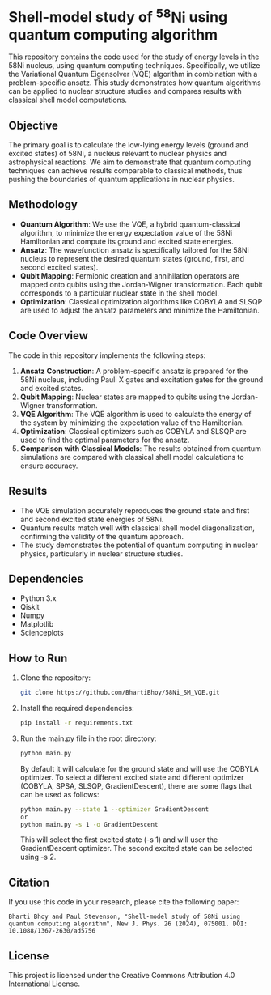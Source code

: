 # Shell-model study of $^{58}\text{Ni}$ using quantum computing algorithm

This repository contains the code used for the study of energy levels in the 58Ni nucleus, using quantum computing techniques. Specifically, we utilize the Variational Quantum Eigensolver (VQE) algorithm in combination with a problem-specific ansatz. This study demonstrates how quantum algorithms can be applied to nuclear structure studies and compares results with classical shell model computations.

## Objective
The primary goal is to calculate the low-lying energy levels (ground and excited states) of 58Ni, a nucleus relevant to nuclear physics and astrophysical reactions. We aim to demonstrate that quantum computing techniques can achieve results comparable to classical methods, thus pushing the boundaries of quantum applications in nuclear physics.

## Methodology
- **Quantum Algorithm**: We use the VQE, a hybrid quantum-classical algorithm, to minimize the energy expectation value of the 58Ni Hamiltonian and compute its ground and excited state energies.
- **Ansatz**: The wavefunction ansatz is specifically tailored for the 58Ni nucleus to represent the desired quantum states (ground, first, and second excited states).
- **Qubit Mapping**: Fermionic creation and annihilation operators are mapped onto qubits using the Jordan-Wigner transformation. Each qubit corresponds to a particular nuclear state in the shell model.
- **Optimization**: Classical optimization algorithms like COBYLA and SLSQP are used to adjust the ansatz parameters and minimize the Hamiltonian.

## Code Overview
The code in this repository implements the following steps:
1. **Ansatz Construction**: A problem-specific ansatz is prepared for the 58Ni nucleus, including Pauli X gates and excitation gates for the ground and excited states.
2. **Qubit Mapping**: Nuclear states are mapped to qubits using the Jordan-Wigner transformation.
3. **VQE Algorithm**: The VQE algorithm is used to calculate the energy of the system by minimizing the expectation value of the Hamiltonian.
4. **Optimization**: Classical optimizers such as COBYLA and SLSQP are used to find the optimal parameters for the ansatz.
5. **Comparison with Classical Models**: The results obtained from quantum simulations are compared with classical shell model calculations to ensure accuracy.

## Results
- The VQE simulation accurately reproduces the ground state and first and second excited state energies of 58Ni.
- Quantum results match well with classical shell model diagonalization, confirming the validity of the quantum approach.
- The study demonstrates the potential of quantum computing in nuclear physics, particularly in nuclear structure studies.

## Dependencies
- Python 3.x
- Qiskit
- Numpy
- Matplotlib
- Scienceplots

## How to Run
1. Clone the repository:
   ```bash
   git clone https://github.com/BhartiBhoy/58Ni_SM_VQE.git
   ```
2. Install the required dependencies:
   ```bash
   pip install -r requirements.txt
   ```
3. Run the main.py file in the root directory:
   ```bash
   python main.py
   ```
   By default it will calculate for the ground state and will use the COBYLA optimizer. 
   To select a different excited state and different optimizer (COBYLA, SPSA, SLSQP, GradientDescent), there are some flags that can be used as follows:
   ```bash
   python main.py --state 1 --optimizer GradientDescent
   or
   python main.py -s 1 -o GradientDescent
   ```
   This will select the first excited state (-s 1) and will user the GradientDescent optimizer. 
   The second excited state can be selected using -s 2.


## Citation
If you use this code in your research, please cite the following paper:
```
Bharti Bhoy and Paul Stevenson, "Shell-model study of 58Ni using quantum computing algorithm", New J. Phys. 26 (2024), 075001. DOI: 10.1088/1367-2630/ad5756
```

## License
This project is licensed under the Creative Commons Attribution 4.0 International License. 
